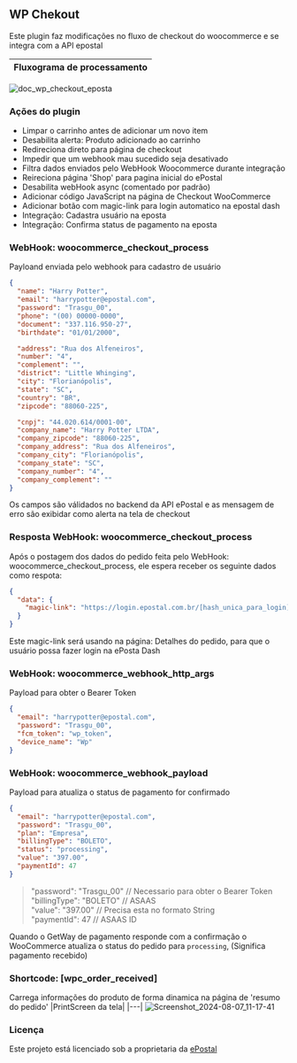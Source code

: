 ## WP Chekout
Este plugin faz modificações no fluxo de checkout do woocommerce e se integra com a API epostal

| Fluxograma de processamento |
|---|
![doc_wp_checkout_eposta](https://github.com/user-attachments/assets/49032e84-8c95-4a8b-8c93-e2bd23a3cbe3)


### Ações do plugin
- Limpar o carrinho antes de adicionar um novo item
- Desabilita alerta: Produto adicionado ao carrinho
- Redireciona direto para página de checkout
- Impedir que um webhook mau sucedido seja desativado
- Filtra dados enviados pelo WebHook Woocommerce durante integração
- Reireciona página 'Shop' para pagina inicial do ePostal
- Desabilita webHook async (comentado por padrão)
- Adicionar código JavaScript na página de Checkout WooCommerce
- Adicionar botão com magic-link para login automatico na epostal dash
- Integração: Cadastra usuário na eposta
- Integração: Confirma status de pagamento na eposta

### WebHook: woocommerce_checkout_process
Payloand enviada pelo webhook para cadastro de usuário
```json
{
  "name": "Harry Potter",
  "email": "harrypotter@epostal.com",
  "password": "Trasgu_00",
  "phone": "(00) 00000-0000",
  "document": "337.116.950-27",
  "birthdate": "01/01/2000",

  "address": "Rua dos Alfeneiros",
  "number": "4",
  "complement": "",
  "district": "Little Whinging",
  "city": "Florianópolis",
  "state": "SC",
  "country": "BR",
  "zipcode": "88060-225",

  "cnpj": "44.020.614/0001-00",
  "company_name": "Harry Potter LTDA",
  "company_zipcode": "88060-225",
  "company_address": "Rua dos Alfeneiros",
  "company_city": "Florianópolis",
  "company_state": "SC",
  "company_number": "4",
  "company_complement": ""
}
```
Os campos são válidados no backend da API ePostal e as mensagem de erro são exibidar como alerta na tela de checkout

### Resposta WebHook: woocommerce_checkout_process
Após o postagem dos dados do pedido feita pelo WebHook: woocommerce_checkout_process, ele espera receber os seguinte dados como respota:
```json
{
  "data": {
    "magic-link": "https://login.epostal.com.br/[hash_unica_para_login]"
  }
}
```
Este magic-link será usando na página: Detalhes do pedido, para que o usuário possa fazer login na ePosta Dash

### WebHook: woocommerce_webhook_http_args
Payload para obter o Bearer Token 
```json
{
  "email": "harrypotter@epostal.com",
  "password": "Trasgu_00",
  "fcm_token": "wp_token",
  "device_name": "Wp"
}
```

### WebHook: woocommerce_webhook_payload
Payload para atualiza o status de pagamento for confirmado
```json
{
  "email": "harrypotter@epostal.com",
  "password": "Trasgu_00",
  "plan": "Empresa",
  "billingType": "BOLETO",
  "status": "processing", 
  "value": "397.00",
  "paymentId": 47
}
```
> "password": "Trasgu_00"  // Necessario para obter o Bearer Token<br/>
> "billingType": "BOLETO"  // ASAAS<br/>
> "value": "397.00"        // Precisa esta no formato String<br/>
> "paymentId": 47          // ASAAS ID

Quando o GetWay de pagamento responde com a confirmação o WooCommerce atualiza o status do pedido para `processing`, (Significa pagamento recebido)

### Shortcode: [wpc_order_received]
Carrega informações do produto de forma dinamica na página de 'resumo do pedido'
|PrintScreen da tela|
|---|
![Screenshot_2024-08-07_11-17-41](https://github.com/user-attachments/assets/620d713f-2615-449b-8ef2-8f130ca6d2aa)


### Licença
Este projeto está licenciado sob a proprietaria da [ePostal](https://epostal.com.br)
